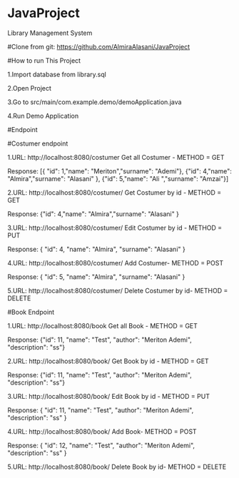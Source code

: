 # JavaProject
Library Management System

#Clone from git: https://github.com/AlmiraAlasani/JavaProject

#How to run This Project

1.Import database from library.sql

2.Open Project

3.Go to src/main/com.example.demo/demoApplication.java

4.Run Demo Application

#Endpoint

#Costumer endpoint

1.URL: http://localhost:8080/costumer Get all Costumer - METHOD = GET

Response:
[{  "id": 1,"name": "Meriton","surname": "Ademi"}, {"id": 4,"name": "Almira","surname": "Alasani" }, {"id": 5,"name": "Ali ","surname": "Amzai"}]

2.URL: http://localhost:8080/costumer/ Get Costumer by id - METHOD = GET

Response:
{"id": 4,"name": "Almira","surname": "Alasani" }

3.URL: http://localhost:8080/costumer/ Edit Costumer by id - METHOD = PUT

Response:
{
    "id": 4,
    "name": "Almira",
    "surname": "Alasani"
}

4.URL: http://localhost:8080/costumer/ Add Costumer- METHOD = POST

Response:
{
    "id": 5,
    "name": "Almira",
    "surname": "Alasani"
}

5.URL: http://localhost:8080/costumer/ Delete Costumer by id- METHOD = DELETE

#Book Endpoint

1.URL: http://localhost:8080/book Get all Book - METHOD = GET

Response:
{"id": 11, "name": "Test", "author": "Meriton Ademi", "description": "ss"}

2.URL: http://localhost:8080/book/ Get Book by id - METHOD = GET

Response:
{"id": 11, "name": "Test", "author": "Meriton Ademi", "description": "ss"}

3.URL: http://localhost:8080/book/ Edit Book by id - METHOD = PUT

Response:
{
    "id": 11,
    "name": "Test",
    "author": "Meriton Ademi",
    "description": "ss"
}

4.URL: http://localhost:8080/book/ Add Book- METHOD = POST

Response:
{
    "id": 12,
    "name": "Test",
    "author": "Meriton Ademi",
    "description": "ss"
}

5.URL: http://localhost:8080/book/ Delete Book by id- METHOD = DELETE



